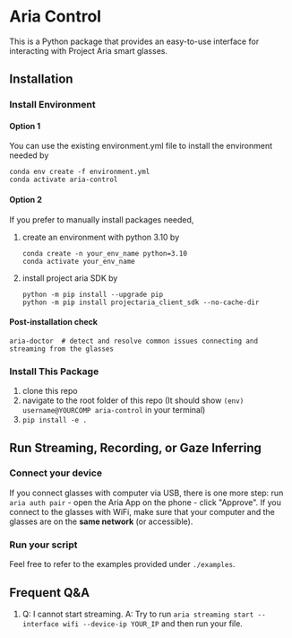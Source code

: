 # Aria Control
This is a Python package that provides an easy-to-use interface for interacting with Project Aria smart glasses.

## Installation

### Install Environment
#### Option 1
You can use the existing environment.yml file to install the environment needed by
```
conda env create -f environment.yml
conda activate aria-control
```

#### Option 2
If you prefer to manually install packages needed, 
1. create an environment with python 3.10 by
    ```
    conda create -n your_env_name python=3.10
    conda activate your_env_name
    ```
2. install project aria SDK by
    ```
    python -m pip install --upgrade pip
    python -m pip install projectaria_client_sdk --no-cache-dir
    ```

#### Post-installation check
```
aria-doctor  # detect and resolve common issues connecting and streaming from the glasses
```

### Install This Package
1. clone this repo
2. navigate to the root folder of this repo (It should show `(env) username@YOURCOMP aria-control` in your terminal)
3. `pip install -e .`

## Run Streaming, Recording, or Gaze Inferring
### Connect your device
If you connect glasses with computer via USB, there is one more step: run `aria auth pair` - open the Aria App on the phone - click "Approve".
If you connect to the glasses with WiFi, make sure that your computer and the glasses are on the **same network** (or accessible).

### Run your script
Feel free to refer to the examples provided under `./examples`.

## Frequent Q&A
1. Q: I cannot start streaming.
   A: Try to run `aria streaming start --interface wifi --device-ip YOUR_IP` and then run your file.
